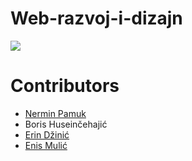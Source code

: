 # Web-razvoj-i-dizajn

[<img src="https://discordapp.com/api/guilds/440055845552914433/widget.png" align="center">](https://discord.gg/MFzeztS)


# Contributors

* [Nermin Pamuk](https://github.com/webork) 
* Boris Huseinčehajić
* [Erin Džinić](https://github.com/ErinDzinic)
* [Enis Mulić](https://github.com/PancakeAlchemist)  

